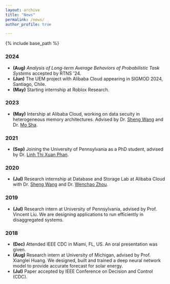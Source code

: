 ```yaml
---
layout: archive
title: "News"
permalink: /news/
author_profile: true

---
```


{% include base_path %}
### 2024
- **(Aug)** *Analysis of Long-term Average Behaviors of Probabilistic Task Systems* accepted by RTNS '24. 
- **(Jun)** The UEM project with Alibaba Cloud appearing in SIGMOD 2024, Santiago, Chile.
- **(May)** Starting internship at Roblox Research.

### 2023
- **(May)** Intership at Alibaba Cloud, working on data secuity in heterogeneous memory architectures. Advised by Dr. [Sheng Wang](https://wangsheng1001.github.io/) and Dr. [Mo Sha](https://desert0616.github.io/). 

### 2021
- **(Sep)** Joining the University of Pennsylvania as a PhD student, advised by Dr. [Linh Thi Xuan Phan](https://www.cis.upenn.edu/~linhphan/).

### 2020
- **(Jul)** Research internship at Database and Storage Lab at Alibaba Cloud with Dr. [Sheng Wang](https://wangsheng1001.github.io/) and Dr. [Wenchao Zhou](http://people.cs.georgetown.edu/~wzhou/). 

### 2019
- **(Jul)** Research intern at University of Pennsylvania, advised by Prof. Vincent Liu. We are designing applications to run efficiently in disaggregated systems.

### 2018
- **(Dec)** Attended IEEE CDC in Miami, FL, US. An oral presentation was given.
- **(Aug)** Research intern at University of Michigan, advised by Prof. Xianglei Huang. We designed, built and trained a deep neural network model to provide accurate forecast for solar energy.
- **(Jul)** Paper accepted by IEEE Conference on Decision and Control (CDC).